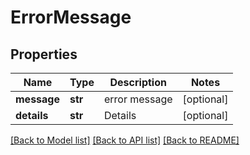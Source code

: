 # ErrorMessage

## Properties
Name | Type | Description | Notes
------------ | ------------- | ------------- | -------------
**message** | **str** | error message | [optional] 
**details** | **str** | Details | [optional] 

[[Back to Model list]](../README.md#documentation-for-models) [[Back to API list]](../README.md#documentation-for-api-endpoints) [[Back to README]](../README.md)

